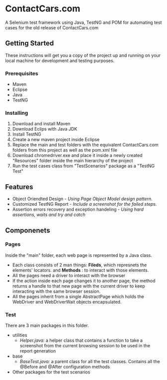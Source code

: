 # ContactCars.com
A Selenium test framework using Java, TestNG and POM for automating test cases for the old release of ContactCars.com


## Getting Started

These instructions will get you a copy of the project up and running on your local machine for development and testing purposes.

### Prerequisites

* Maven
* Eclipse
* Java
* TestNG

### Installing

1. Download and install Maven
2. Download Eclips with Java JDK
3. Install TestNG
4. Create a new maven project inside Eclipse
5. Replace the main and test folders with the equivalent ContactCars.com folders from this project as well as the pom.xml file
6. Download chromedriver.exe and place it inside a newly created "Resources" folder inside the main hierarchy of the project
7. Run the test cases class from "TestScenarios" package as a "TestNG Test"

## Features

* Object Oriendted Design - *Using Page Object Model design pattern.*
* Customized TestNG Report - *Include a screenshot for the failed steps.*
* Assertion errors recovery and exception handeling - *Using hard assertions, waits and try and catch*


## Componenets

### Pages
Inside the "main" folder, each web page is represented by a Java class. 
* Each class consists of 2 man things: **Fileds**, which represnets the elements' locators. and **Methods** : to interact with those elements.
* All the pages need a driver to interact with the browser
* If the action inside each page changes it to another page, the method returns a handle to that new page with the current driver to keep interacting with the same browser session.
* All the pages inherit from a single AbstractPage which holds the WebDriver and WebDriverWait objects encapsulated. 


### Test
There are 3 main packages in this folder.
* utilities
  - *Helper.java:* a helper class that contains a function to take a screenshot from the current browsing session to be used in the report generation
* base
  - *BaseTest.java:* a parent class for all the test classes. Contains all the @Before and @After configuration methods
* Other packages for the test scenarios

